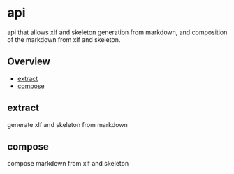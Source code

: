 # api

api that allows xlf and skeleton generation from markdown, and composition of the markdown from xlf and skeleton.

## Overview

- [extract](#extract)
- [compose](#compose)

## extract

generate xlf and skeleton from markdown

## compose

compose markdown from xlf and skeleton
